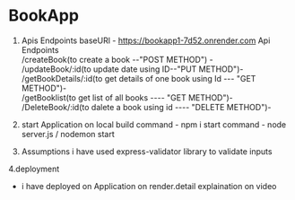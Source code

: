 # BookApp
1. Apis Endpoints
baseURl - https://bookapp1-7d52.onrender.com
     Api Endpoints                                             
   /createBook(to create a book --"POST METHOD") -                            
   /updateBook/:id(to update date using ID--"PUT METHOD")-                  
   /getBookDetails/:id(to get details of one book using Id ---  "GET METHOD")-  
   /getBooklist(to get list of all books  ----   "GET METHOD")-                    
   /DeleteBook/:id(to dalete a book using id ---- "DELETE METHOD")-                


2. start Application on local
build command - npm i
start command - node server.js / nodemon start

3. Assumptions
  i have used express-validator library to validate inputs

4.deployment
  - i have deployed on Application on render.detail explaination on video
